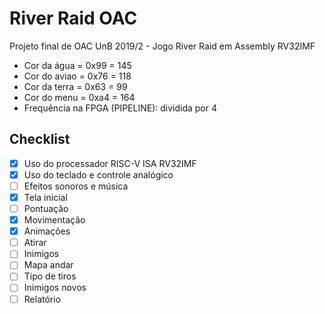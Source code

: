# River Raid OAC
Projeto final de OAC UnB 2019/2 - Jogo River Raid em Assembly RV32IMF
- Cor da água = 0x99 = 145
- Cor do aviao = 0x76 = 118
- Cor da terra = 0x63 = 99
- Cor do menu = 0xa4 = 164
- Frequência na FPGA (PIPELINE): dividida por 4

## Checklist
- [x] Uso do processador RISC-V ISA RV32IMF
- [x] Uso do teclado e controle analógico
- [ ] Efeitos sonoros e música
- [x] Tela inicial
- [ ] Pontuação
- [x] Movimentação
- [x] Animações
- [ ] Atirar
- [ ] Inimigos
- [ ] Mapa andar
- [ ] Tipo de tiros
- [ ] Inimigos novos
- [ ] Relatório
